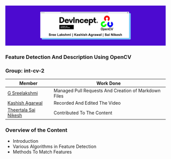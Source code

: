 ![cover](https://github.com/sreelakshmig009/Intern-Work/blob/main/int-cv-2/Feature%20Detection%20And%20Description%20in%20OpenCV/Images/DevIncept.jpeg)

### Feature Detection And Description Using OpenCV

### Group: int-cv-2

|Member|Work Done|
|-|-|
|[G Sreelakshmi](https://github.com/suvrashaw?tab=repositories)|Managed Pull Requests And Creation of Markdown Files|
|[Kashish Agarwal](https://github.com/kashish-ag)|Recorded And Edited The Video|
|[Theertala Sai Nikesh](https://github.com/SaiNikesh29)|Contributed To The Content |

### Overview of the Content

- Introduction
- Various Algorithms in Feature Detection
- Methods To Match Features
